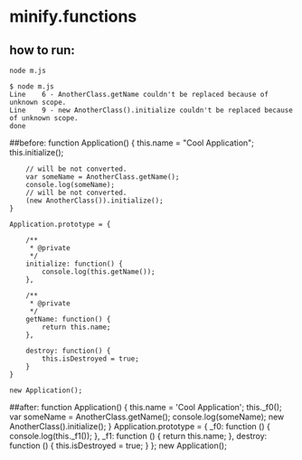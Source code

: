 # minify.functions

## how to run:
    node m.js

    $ node m.js 
    Line    6 - AnotherClass.getName couldn't be replaced because of unknown scope.
    Line    9 - new AnotherClass().initialize couldn't be replaced because of unknown scope.
    done

##before:
    function Application() {
        this.name = "Cool Application";
        this.initialize();

        // will be not converted.
        var someName = AnotherClass.getName();
        console.log(someName);
        // will be not converted.
        (new AnotherClass()).initialize();
    }

    Application.prototype = {

        /**
         * @private
         */
        initialize: function() {
            console.log(this.getName());
        },

        /**
         * @private
         */
        getName: function() {
            return this.name;
        },

        destroy: function() {
            this.isDestroyed = true;
        }
    }

    new Application();

##after:
    function Application() {
        this.name = 'Cool Application';
        this._f0();
        var someName = AnotherClass.getName();
        console.log(someName);
        new AnotherClass().initialize();
    }
    Application.prototype = {
        _f0: function () {
            console.log(this._f1());
        },
        _f1: function () {
            return this.name;
        },
        destroy: function () {
            this.isDestroyed = true;
        }
    };
    new Application();